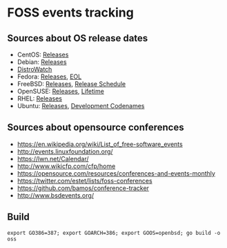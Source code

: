 # FOSS events tracking

## Sources about OS release dates

* CentOS: [Releases](https://wiki.centos.org/About/Product)
* Debian: [Releases](https://wiki.debian.org/DebianReleases)
* [DistroWatch](http://distrowatch.com/weekly.php?issue=20150727#upcoming)
* Fedora: [Releases](https://fedoraproject.org/wiki/Releases), [EOL](https://fedoraproject.org/wiki/End_of_life)
* FreeBSD: [Releases](), [Release Schedule](https://www.freebsd.org/releng/)
* OpenSUSE: [Releases](https://en.opensuse.org/openSUSE:Roadmap), [Lifetime](https://en.opensuse.org/Lifetime)
* RHEL: [Releases](https://access.redhat.com/articles/3078)
* Ubuntu: [Releases](https://wiki.ubuntu.com/Releases), [Development Codenames](https://wiki.ubuntu.com/DevelopmentCodeNames)


## Sources about opensource conferences

* https://en.wikipedia.org/wiki/List_of_free-software_events
* http://events.linuxfoundation.org/
* https://lwn.net/Calendar/
* http://www.wikicfp.com/cfp/home
* https://opensource.com/resources/conferences-and-events-monthly
* https://twitter.com/estet/lists/foss-conferences
* https://github.com/bamos/conference-tracker
* http://www.bsdevents.org/

## Build

``
export GO386=387; export GOARCH=386; export GOOS=openbsd; go build -o oss
``
